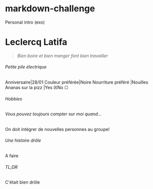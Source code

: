 # markdown-challenge
Personal intro (exo)
# Leclercq Latifa
> *Bien boire et bien manger font bien travailler*
###### Petite pile électrique
Anniversaire|28/01
Couleur préférée|Noire
Nourriture préféré |Nouilles
Ananas sur la pizz |Yes &#9746;No &#9744;

 

###### Hobbies

###### Vous pouvez toujours compter sur moi quand...
On doit intégrer de nouvelles personnes au groupe!

###### Une histoire drôle
A faire

###### TL;DR
C'était bien drôle

